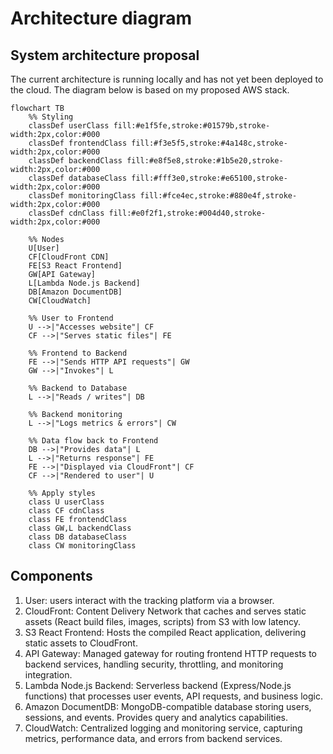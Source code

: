 # Architecture diagram

## System architecture proposal

The current architecture is running locally and has not yet been deployed to the cloud. The diagram below is based on my proposed AWS stack. 

```mermaid
flowchart TB
    %% Styling
    classDef userClass fill:#e1f5fe,stroke:#01579b,stroke-width:2px,color:#000
    classDef frontendClass fill:#f3e5f5,stroke:#4a148c,stroke-width:2px,color:#000
    classDef backendClass fill:#e8f5e8,stroke:#1b5e20,stroke-width:2px,color:#000
    classDef databaseClass fill:#fff3e0,stroke:#e65100,stroke-width:2px,color:#000
    classDef monitoringClass fill:#fce4ec,stroke:#880e4f,stroke-width:2px,color:#000
    classDef cdnClass fill:#e0f2f1,stroke:#004d40,stroke-width:2px,color:#000

    %% Nodes
    U[User]
    CF[CloudFront CDN]
    FE[S3 React Frontend]
    GW[API Gateway]
    L[Lambda Node.js Backend]
    DB[Amazon DocumentDB]
    CW[CloudWatch]

    %% User to Frontend
    U -->|"Accesses website"| CF
    CF -->|"Serves static files"| FE

    %% Frontend to Backend
    FE -->|"Sends HTTP API requests"| GW
    GW -->|"Invokes"| L

    %% Backend to Database
    L -->|"Reads / writes"| DB

    %% Backend monitoring
    L -->|"Logs metrics & errors"| CW

    %% Data flow back to Frontend
    DB -->|"Provides data"| L
    L -->|"Returns response"| FE
    FE -->|"Displayed via CloudFront"| CF
    CF -->|"Rendered to user"| U

    %% Apply styles
    class U userClass
    class CF cdnClass
    class FE frontendClass
    class GW,L backendClass
    class DB databaseClass
    class CW monitoringClass
```

## Components

1. User: users interact with the tracking platform via a browser.
2. CloudFront: Content Delivery Network that caches and serves static assets (React build files, images, scripts) from S3 with low latency.
3. S3 React Frontend: Hosts the compiled React application, delivering static assets to CloudFront.
4. API Gateway: Managed gateway for routing frontend HTTP requests to backend services, handling security, throttling, and monitoring integration.
5. Lambda Node.js Backend: Serverless backend (Express/Node.js functions) that processes user events, API requests, and business logic.
6. Amazon DocumentDB: MongoDB-compatible database storing users, sessions, and events. Provides query and analytics capabilities.
7. CloudWatch: Centralized logging and monitoring service, capturing metrics, performance data, and errors from backend services.
